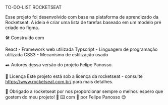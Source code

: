 TO-DO-LIST ROCKETSEAT

Esse projeto  foi desenvolvido com base na plataforma de aprendizado da Rocketseat. A ideia é criar uma lista de tarefas baseado em um modelo pré criado no figma.

🛠️ Construído com

React - Framework web utilizada
Typscript - Linguagem de programação utilizada
CSS3 - Mecanismo de estilização usado

✒️ Autores dessa versão do projeto
Felipe Panosso.

📄 Licença
Este projeto está sob a licença da rocketseat - consulte https://www.rocketseat.com.br/ para mais detalhes.

🎁 Obrigado a rocketseat por nos proporcionar sempre o melhor. espero que gostem do meu projeto! 🚀
⌨️ com 💜 por Felipe Panosso 😊